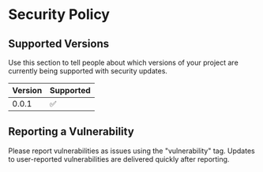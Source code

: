 # Security Policy

## Supported Versions

Use this section to tell people about which versions of your project are
currently being supported with security updates.

| Version | Supported          |
| ------- | ------------------ |
| 0.0.1   | :white_check_mark: |

## Reporting a Vulnerability

Please report vulnerabilities as issues using the "vulnerability" tag. Updates to user-reported vulnerabilities are delivered quickly after reporting.
